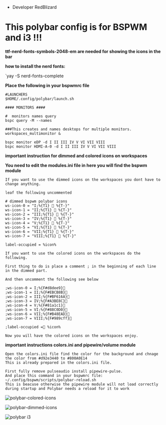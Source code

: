 * Developer RedBlizard

 # This polybar config is for BSPWM and i3 !!!

 **ttf-nerd-fonts-symbols-2048-em are needed for showing the icons in the bar**

 **how to install the nerd fonts:**

 `yay -S nerd-fonts-complete
 
   **Place the following in your bspwmrc file**

 ```
 #LAUNCHERS
 $HOME/.config/polybar/launch.sh

 #### MONITORS ####

 #  monitors names query
 bspc query -M --names

 ###This creates and names desktops for multiple monitors.
 workspaces_multimonitor &

 bspc monitor eDP -d I II III IV V VI VII VIII 
 bspc monitor HDMI-A-0 -d I II III IV V VI VII VIII 
 ```

**important instruction for dimmed and colored icons on workspaces**

**You need to edit the modules.ini file in here you will find the bspwm module**

 ```
If you want to use the dimmed icons on the workspaces you dont have to change anything.

leaf the following uncommented

# dimmed bspwm polybar icons
ws-icon-0 = "I;%{T1}  %{T-}"
ws-icon-1 = "II;%{T1}  %{T-}"
ws-icon-2 = "III;%{T1}  %{T-}"
ws-icon-3 = "IV;%{T1}  %{T-}"
ws-icon-4 = "V;%{T1}  %{T-}"
ws-icon-5 = "VI;%{T1}  %{T-}"
ws-icon-6 = "VII;%{T1}  %{T-}"
ws-icon-7 = "VIII;%{T1}  %{T-}"

label-occupied = %icon%

If you want to use the colored icons on the workspaces do the following.

First thing to do is place a comment ; in the beginning of each line in the dimmed part.

And then uncomment the following see below

;ws-icon-0 = I;%{F#d8dee9}
;ws-icon-1 = II;%{F#EBCB8B}  
;ws-icon-2 = III;%{F#BF616A}
;ws-icon-3 = IV;%{F#A3BE8C}    
;ws-icon-4 = V;%{F#81a1c1}
;ws-icon-5 = VI;%{F#88C0D0}
;ws-icon-6 = VII;%{F#B48EAD}
;ws-icon-7 = VIII;%{F#989cff}

;label-occupied = %icon%

Now you will have the colored icons on the workspaces enjoy.
```
**important instructions colors.ini and pipewire/volume module**
``` 
Open the colors.ini file find the color for the background and chnage the color from #d92e3440 to #800A0E14
This is already prepared in the colors.ini file.

First fully remove pulseaudio install pipewire-pulse.
And place this command in your bspwmrc file: ~/.config/bspwm/scripts/polybar-reload.sh
This is beacuse otherwise the pipewire module will not load correctly during startup and Polybar needs a reload for it to work
```

![polybar-colored-icons](https://user-images.githubusercontent.com/108489214/207673902-bda87d97-36db-4378-8513-346a08da8754.png)



![polybar-dimmed-icons](https://user-images.githubusercontent.com/108489214/207673951-ee285a64-4ac6-4f77-a229-ca446c871644.png)



![polybar i3](https://user-images.githubusercontent.com/108489214/210162917-d2232e0e-7d6d-48f3-bac0-e95206e81529.png)


